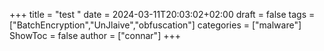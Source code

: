 +++
title = "test "
date = 2024-03-11T20:03:02+02:00
draft = false
tags = ["BatchEncryption","UnJlaive","obfuscation"]
categories = ["malware"]
ShowToc = false
author = ["connar"]
+++